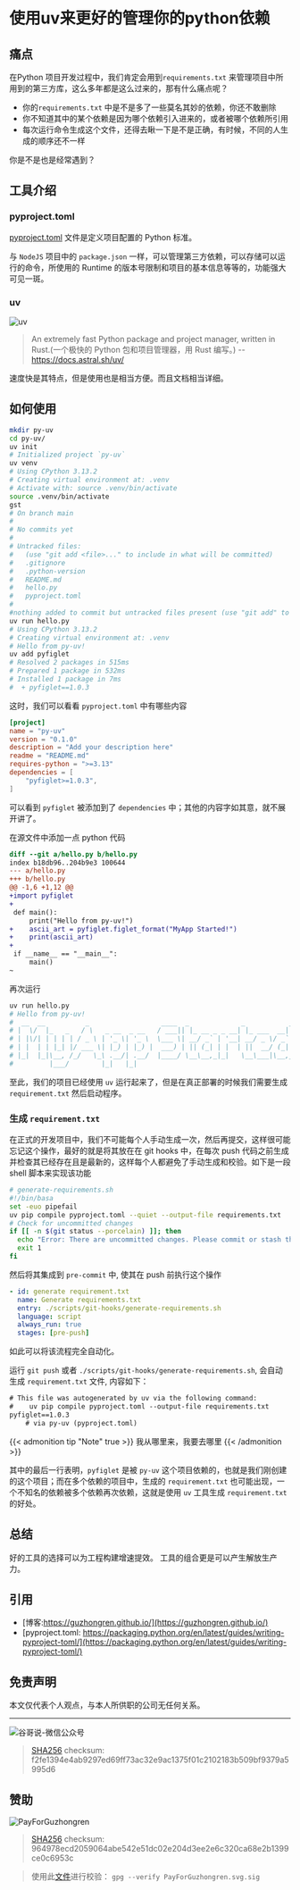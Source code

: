# 使用uv来更好的管理你的python依赖


## 痛点

在Python 项目开发过程中，我们肯定会用到`requirements.txt` 来管理项目中所用到的第三方库，这么多年都是这么过来的，那有什么痛点呢？

- 你的`requirements.txt` 中是不是多了一些莫名其妙的依赖，你还不敢删除
- 你不知道其中的某个依赖是因为哪个依赖引入进来的，或者被哪个依赖所引用
- 每次运行命令生成这个文件，还得去瞅一下是不是正确，有时候，不同的人生成的顺序还不一样

你是不是也是经常遇到？

## 工具介绍

### pyproject.toml

[pyproject.toml](https://packaging.python.org/en/latest/guides/writing-pyproject-toml/) 文件是定义项目配置的 Python 标准。

与 `NodeJS` 项目中的 `package.json` 一样，可以管理第三方依赖，可以存储可以运行的命令，所使用的 Runtime 的版本号限制和项目的基本信息等等的，功能强大可见一斑。


### uv

![uv](https://github.com/astral-sh/uv/assets/1309177/03aa9163-1c79-4a87-a31d-7a9311ed9310#only-dark)

> An extremely fast Python package and project manager, written in Rust.(一个极快的 Python 包和项目管理器，用 Rust 编写。) -- https://docs.astral.sh/uv/

速度快是其特点，但是使用也是相当方便。而且文档相当详细。

## 如何使用

```sh
mkdir py-uv
cd py-uv/
uv init
# Initialized project `py-uv`
uv venv
# Using CPython 3.13.2
# Creating virtual environment at: .venv
# Activate with: source .venv/bin/activate
source .venv/bin/activate
gst
# On branch main
#
# No commits yet
#
# Untracked files:
#   (use "git add <file>..." to include in what will be committed)
# 	.gitignore
# 	.python-version
# 	README.md
# 	hello.py
# 	pyproject.toml
#
#nothing added to commit but untracked files present (use "git add" to track)
uv run hello.py
# Using CPython 3.13.2
# Creating virtual environment at: .venv
# Hello from py-uv!
uv add pyfiglet
# Resolved 2 packages in 515ms
# Prepared 1 package in 532ms
# Installed 1 package in 7ms
#  + pyfiglet==1.0.3
```

这时，我们可以看看 `pyproject.toml` 中有哪些内容

```toml
[project]
name = "py-uv"
version = "0.1.0"
description = "Add your description here"
readme = "README.md"
requires-python = ">=3.13"
dependencies = [
    "pyfiglet>=1.0.3",
]
```

可以看到 `pyfiglet` 被添加到了 `dependencies` 中；其他的内容字如其意，就不展开讲了。

在源文件中添加一点 python 代码

```diff
diff --git a/hello.py b/hello.py
index b18db96..204b9e3 100644
--- a/hello.py
+++ b/hello.py
@@ -1,6 +1,12 @@
+import pyfiglet
+
 def main():
     print("Hello from py-uv!")
+    ascii_art = pyfiglet.figlet_format("MyApp Started!")
+    print(ascii_art)
+
 if __name__ == "__main__":
     main()
~
```

再次运行

```sh
uv run hello.py
# Hello from py-uv!
#  __  __          _                  ____  _             _           _ _
# |  \/  |_   _   / \   _ __  _ __   / ___|| |_ __ _ _ __| |_ ___  __| | |
# | |\/| | | | | / _ \ | '_ \| '_ \  \___ \| __/ _` | '__| __/ _ \/ _` | |
# | |  | | |_| |/ ___ \| |_) | |_) |  ___) | || (_| | |  | ||  __/ (_| |_|
# |_|  |_|\__, /_/   \_\ .__/| .__/  |____/ \__\__,_|_|   \__\___|\__,_(_)
#         |___/        |_|   |_|
```

至此，我们的项目已经使用 `uv` 运行起来了，但是在真正部署的时候我们需要生成 `requirement.txt` 然后启动程序。

### 生成 `requirement.txt`

在正式的开发项目中，我们不可能每个人手动生成一次，然后再提交，这样很可能忘记这个操作，最好的就是将其放在在 git hooks 中，在每次 push 代码之前生成并检查其已经存在且是最新的，这样每个人都避免了手动生成和校验。如下是一段 shell 脚本来实现该功能
```sh
# generate-requirements.sh
#!/bin/basa
set -euo pipefail
uv pip compile pyproject.toml --quiet --output-file requirements.txt
# Check for uncommitted changes
if [[ -n $(git status --porcelain) ]]; then
  echo "Error: There are uncommitted changes. Please commit or stash them before running this script."
  exit 1
fi
```

然后将其集成到 `pre-commit` 中, 使其在 push 前执行这个操作

```yaml
- id: generate requirement.txt
  name: Generate requirements.txt
  entry: ./scripts/git-hooks/generate-requirements.sh
  language: script
  always_run: true
  stages: [pre-push]
```

如此可以将该流程完全自动化。

运行 `git push` 或者 `./scripts/git-hooks/generate-requirements.sh`, 会自动生成 `requirement.txt` 文件, 内容如下：
```txt
# This file was autogenerated by uv via the following command:
#    uv pip compile pyproject.toml --output-file requirements.txt
pyfiglet==1.0.3
    # via py-uv (pyproject.toml)
```
{{< admonition tip "Note" true >}}
我从哪里来，我要去哪里
{{< /admonition >}}

其中的最后一行表明，`pyfiglet` 是被 `py-uv` 这个项目依赖的，也就是我们刚创建的这个项目；而在多个依赖的项目中，生成的 `requirement.txt` 也可能出现，一个不知名的依赖被多个依赖再次依赖，这就是使用 `uv` 工具生成 `requirement.txt`的好处。


## 总结

好的工具的选择可以为工程构建增速提效。
工具的组合更是可以产生解放生产力。

## 引用

* [博客:https://guzhongren.github.io/](https://guzhongren.github.io/)
* [pyproject.toml: https://packaging.python.org/en/latest/guides/writing-pyproject-toml/](https://packaging.python.org/en/latest/guides/writing-pyproject-toml/)

## 免责声明

本文仅代表个人观点，与本人所供职的公司无任何关系。

----
![谷哥说-微信公众号](https://cdn.jsdelivr.net/gh/guzhongren/picx-images-hosting@master/20210819/wechat.ae9zxgscqcg.png)
> [SHA256](https://emn178.github.io/online-tools/sha256_checksum.html) checksum: f2fe1394e4ab9297ed69ff73ac32e9ac1375f01c2102183b509bf9379a5995d6

## 赞助

![PayForGuzhongren](/images/pay/PayForGuzhongren.svg)
> [SHA256](https://emn178.github.io/online-tools/sha256_checksum.html) checksum: 964978ecd2059064abe542e51dc02e204d3ee2e6c320ca68e2b1399ce0c6953c

> 使用此[文件](https://guzhongren.github.io/images/pay/payforguzhongren.svg.sig)进行校验： `gpg --verify PayForGuzhongren.svg.sig`


